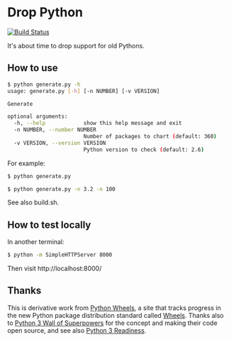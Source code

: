 # Drop Python

[![Build Status](https://travis-ci.org/hugovk/drop-python.svg?branch=master)](https://travis-ci.org/hugovk/drop-python)

It's about time to drop support for old Pythons.

## How to use

```bash
$ python generate.py -h
usage: generate.py [-h] [-n NUMBER] [-v VERSION]

Generate

optional arguments:
  -h, --help            show this help message and exit
  -n NUMBER, --number NUMBER
                        Number of packages to chart (default: 360)
  -v VERSION, --version VERSION
                        Python version to check (default: 2.6)
```

For example:
```bash
$ python generate.py

$ python generate.py -n 3.2 -n 100
```
See also build.sh.

## How to test locally

In another terminal:
```bash
$ python -m SimpleHTTPServer 8000
```

Then visit http://localhost:8000/

## Thanks

This is derivative work from [Python Wheels](pythonwheels.com), a site that tracks progress in the new Python package distribution standard called [Wheels](https://pypi.python.org/pypi/wheel). Thanks also to [Python 3 Wall of Superpowers](https://python3wos.appspot.com/) for the concept and making their code open source, and see also [Python 3 Readiness](py3readiness.org).
